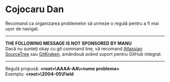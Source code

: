 ﻿# Cojocaru Dan
 Recomand ca organizarea problemelor să urmeze o regulă pentru a fi mai ușor de navigat.

 ---
 **THE FOLLOWING MESSAGE IS NOT SPONSORED BY MANU**  
 Dacă nu sunteți okay cu git command line, vă recomand [Atlassian SourceTree](https://www.sourcetreeapp.com/) sau [GitKraken](https://www.gitkraken.com/), amândouă având suport pentru GitHub integrat.

 ---
 Regulă propusă: **\<root\>\\AAAA-AA\\\<nume problema\>**  
 Exemplu: **\<root\>\\2004-05\\Field**